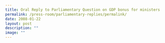 ```yaml
---
title: Oral Reply to Parliamentary Question on GDP bonus for ministers
permalink: /press-room/parliamentary-replies/permalink/
date: 2008-01-22
layout: post
description: ""
image: ""
---
```

